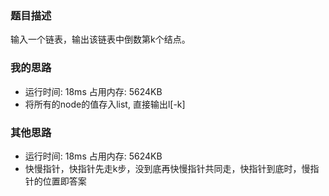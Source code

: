 ### 题目描述
输入一个链表，输出该链表中倒数第k个结点。

### 我的思路
* 运行时间: 18ms 占用内存: 5624KB
* 将所有的node的值存入list, 直接输出l[-k]

### 其他思路
* 运行时间: 18ms 占用内存: 5624KB
* 快慢指针，快指针先走k步，没到底再快慢指针共同走，快指针到底时，慢指针的位置即答案
